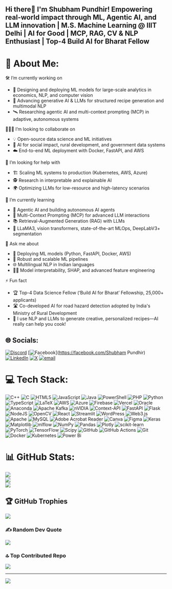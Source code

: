 ## Hi there👋 I'm Shubham Pundhir! Empowering real-world impact through ML, Agentic AI, and LLM innovation | M.S. Machine Learning @ IIIT Delhi | AI for Good | MCP, RAG, CV & NLP Enthusiast | Top-4 Build AI for Bharat Fellow 

# 💫 About Me:

🛠️ I’m currently working on  
- 🚀 Designing and deploying ML models for large-scale analytics in economics, NLP, and computer vision  
- 🍳 Advancing generative AI & LLMs for structured recipe generation and multimodal NLP  
- 🛰️ Researching agentic AI and multi-context prompting (MCP) in adaptive, autonomous systems  

🧑‍🤝‍🧑 I’m looking to collaborate on  
- 💡 Open-source data science and ML initiatives  
- 🌱 AI for social impact, rural development, and government data systems  
- ☁️ End-to-end ML deployment with Docker, FastAPI, and AWS  

🤝 I’m looking for help with  
- 🏗️ Scaling ML systems to production (Kubernetes, AWS, Azure)  
- 🕵️ Research in interpretable and explainable AI  
- 🌍 Optimizing LLMs for low-resource and high-latency scenarios  

🌱 I’m currently learning  
- 🦾 Agentic AI and building autonomous AI agents  
- 🏢 Multi-Context Prompting (MCP) for advanced LLM interactions  
- 📚 Retrieval-Augmented Generation (RAG) with LLMs  
- 🤖 LLaMA3, vision transformers, state-of-the-art MLOps, DeepLabV3+ segmentation

💬 Ask me about  
- 🚢 Deploying ML models (Python, FastAPI, Docker, AWS)  
- 🔗 Robust and scalable ML pipelines  
- 🌐 Multilingual NLP in Indian languages  
- 🕵️‍♂️ Model interpretability, SHAP, and advanced feature engineering

⚡ Fun fact  
- 🏆 Top-4 Data Science Fellow (‘Build AI for Bharat’ Fellowship, 25,000+ applicants)  
- 🛣️ Co-developed AI for road hazard detection adopted by India's Ministry of Rural Development  
- 🍲 I use NLP and LLMs to generate creative, personalized recipes—AI really can help you cook!



## 🌐 Socials:
[![Discord](https://img.shields.io/badge/Discord-%237289DA.svg?logo=discord&logoColor=white)](https://discord.gg/shubhampundhir_17676) [![Facebook](https://img.shields.io/badge/Facebook-%231877F2.svg?logo=Facebook&logoColor=white)](https://facebook.com/Shubham Pundhir) [![LinkedIn](https://img.shields.io/badge/LinkedIn-%230077B5.svg?logo=linkedin&logoColor=white)](https://linkedin.com/in/shubham-pundhir-99s) [![X](https://img.shields.io/badge/X-black.svg?logo=X&logoColor=white)](https://x.com/ShubhamPundhi16) [![email](https://img.shields.io/badge/Email-D14836?logo=gmail&logoColor=white)](mailto:shubham24165@iiitd.ac.in) 

# 💻 Tech Stack:
![C++](https://img.shields.io/badge/c++-%2300599C.svg?style=for-the-badge&logo=c%2B%2B&logoColor=white) ![C](https://img.shields.io/badge/c-%2300599C.svg?style=for-the-badge&logo=c&logoColor=white) ![HTML5](https://img.shields.io/badge/html5-%23E34F26.svg?style=for-the-badge&logo=html5&logoColor=white) ![JavaScript](https://img.shields.io/badge/javascript-%23323330.svg?style=for-the-badge&logo=javascript&logoColor=%23F7DF1E) ![Java](https://img.shields.io/badge/java-%23ED8B00.svg?style=for-the-badge&logo=openjdk&logoColor=white) ![PowerShell](https://img.shields.io/badge/PowerShell-%235391FE.svg?style=for-the-badge&logo=powershell&logoColor=white) ![PHP](https://img.shields.io/badge/php-%23777BB4.svg?style=for-the-badge&logo=php&logoColor=white) ![Python](https://img.shields.io/badge/python-3670A0?style=for-the-badge&logo=python&logoColor=ffdd54) ![TypeScript](https://img.shields.io/badge/typescript-%23007ACC.svg?style=for-the-badge&logo=typescript&logoColor=white) ![LaTeX](https://img.shields.io/badge/latex-%23008080.svg?style=for-the-badge&logo=latex&logoColor=white) ![AWS](https://img.shields.io/badge/AWS-%23FF9900.svg?style=for-the-badge&logo=amazon-aws&logoColor=white) ![Azure](https://img.shields.io/badge/azure-%230072C6.svg?style=for-the-badge&logo=microsoftazure&logoColor=white) ![Firebase](https://img.shields.io/badge/firebase-%23039BE5.svg?style=for-the-badge&logo=firebase) ![Vercel](https://img.shields.io/badge/vercel-%23000000.svg?style=for-the-badge&logo=vercel&logoColor=white) ![Oracle](https://img.shields.io/badge/Oracle-F80000?style=for-the-badge&logo=oracle&logoColor=white) ![Anaconda](https://img.shields.io/badge/Anaconda-%2344A833.svg?style=for-the-badge&logo=anaconda&logoColor=white) ![Apache Kafka](https://img.shields.io/badge/Apache%20Kafka-000?style=for-the-badge&logo=apachekafka) ![nVIDIA](https://img.shields.io/badge/cuda-000000.svg?style=for-the-badge&logo=nVIDIA&logoColor=green) ![Context-API](https://img.shields.io/badge/Context--Api-000000?style=for-the-badge&logo=react) ![FastAPI](https://img.shields.io/badge/FastAPI-005571?style=for-the-badge&logo=fastapi) ![Flask](https://img.shields.io/badge/flask-%23000.svg?style=for-the-badge&logo=flask&logoColor=white) ![NodeJS](https://img.shields.io/badge/node.js-6DA55F?style=for-the-badge&logo=node.js&logoColor=white) ![OpenCV](https://img.shields.io/badge/opencv-%23white.svg?style=for-the-badge&logo=opencv&logoColor=white) ![React](https://img.shields.io/badge/react-%2320232a.svg?style=for-the-badge&logo=react&logoColor=%2361DAFB) ![Streamlit](https://img.shields.io/badge/Streamlit-%23FE4B4B.svg?style=for-the-badge&logo=streamlit&logoColor=white) ![WordPress](https://img.shields.io/badge/WordPress-%23117AC9.svg?style=for-the-badge&logo=WordPress&logoColor=white) ![Web3.js](https://img.shields.io/badge/web3.js-F16822?style=for-the-badge&logo=web3.js&logoColor=white) ![Apache](https://img.shields.io/badge/apache-%23D42029.svg?style=for-the-badge&logo=apache&logoColor=white) ![MySQL](https://img.shields.io/badge/mysql-4479A1.svg?style=for-the-badge&logo=mysql&logoColor=white) ![Adobe Acrobat Reader](https://img.shields.io/badge/Adobe%20Acrobat%20Reader-EC1C24.svg?style=for-the-badge&logo=Adobe%20Acrobat%20Reader&logoColor=white) ![Canva](https://img.shields.io/badge/Canva-%2300C4CC.svg?style=for-the-badge&logo=Canva&logoColor=white) ![Figma](https://img.shields.io/badge/figma-%23F24E1E.svg?style=for-the-badge&logo=figma&logoColor=white) ![Keras](https://img.shields.io/badge/Keras-%23D00000.svg?style=for-the-badge&logo=Keras&logoColor=white) ![Matplotlib](https://img.shields.io/badge/Matplotlib-%23ffffff.svg?style=for-the-badge&logo=Matplotlib&logoColor=black) ![mlflow](https://img.shields.io/badge/mlflow-%23d9ead3.svg?style=for-the-badge&logo=numpy&logoColor=blue) ![NumPy](https://img.shields.io/badge/numpy-%23013243.svg?style=for-the-badge&logo=numpy&logoColor=white) ![Pandas](https://img.shields.io/badge/pandas-%23150458.svg?style=for-the-badge&logo=pandas&logoColor=white) ![Plotly](https://img.shields.io/badge/Plotly-%233F4F75.svg?style=for-the-badge&logo=plotly&logoColor=white) ![scikit-learn](https://img.shields.io/badge/scikit--learn-%23F7931E.svg?style=for-the-badge&logo=scikit-learn&logoColor=white) ![PyTorch](https://img.shields.io/badge/PyTorch-%23EE4C2C.svg?style=for-the-badge&logo=PyTorch&logoColor=white) ![TensorFlow](https://img.shields.io/badge/TensorFlow-%23FF6F00.svg?style=for-the-badge&logo=TensorFlow&logoColor=white) ![Scipy](https://img.shields.io/badge/SciPy-%230C55A5.svg?style=for-the-badge&logo=scipy&logoColor=%white) ![GitHub](https://img.shields.io/badge/github-%23121011.svg?style=for-the-badge&logo=github&logoColor=white) ![GitHub Actions](https://img.shields.io/badge/github%20actions-%232671E5.svg?style=for-the-badge&logo=githubactions&logoColor=white) ![Git](https://img.shields.io/badge/git-%23F05033.svg?style=for-the-badge&logo=git&logoColor=white) ![Docker](https://img.shields.io/badge/docker-%230db7ed.svg?style=for-the-badge&logo=docker&logoColor=white) ![Kubernetes](https://img.shields.io/badge/kubernetes-%23326ce5.svg?style=for-the-badge&logo=kubernetes&logoColor=white) ![Power Bi](https://img.shields.io/badge/power_bi-F2C811?style=for-the-badge&logo=powerbi&logoColor=black)
# 📊 GitHub Stats:
![](https://github-readme-stats.vercel.app/api?username=shubh-iiit&theme=radical&hide_border=false&include_all_commits=true&count_private=true)<br/>
![](https://nirzak-streak-stats.vercel.app/?user=shubh-iiit&theme=radical&hide_border=false)<br/>
![](https://github-readme-stats.vercel.app/api/top-langs/?username=shubh-iiit&theme=radical&hide_border=false&include_all_commits=true&count_private=true&layout=compact)

## 🏆 GitHub Trophies
![](https://github-profile-trophy.vercel.app/?username=shubh-iiit&theme=radical&no-frame=false&no-bg=true&margin-w=4)

### ✍️ Random Dev Quote
![](https://quotes-github-readme.vercel.app/api?type=horizontal&theme=radical)

### 🔝 Top Contributed Repo
![](https://github-contributor-stats.vercel.app/api?username=shubh-iiit&limit=5&theme=highcontrast&combine_all_yearly_contributions=true)

---
[![](https://visitcount.itsvg.in/api?id=shubh-iiit&icon=0&color=0)](https://visitcount.itsvg.in)

<!-- Proudly created with GPRM ( https://gprm.itsvg.in ) -->
